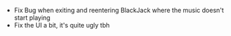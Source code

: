 - Fix Bug when exiting and reentering BlackJack where the music doesn't start playing
- Fix the UI a bit, it's quite ugly tbh